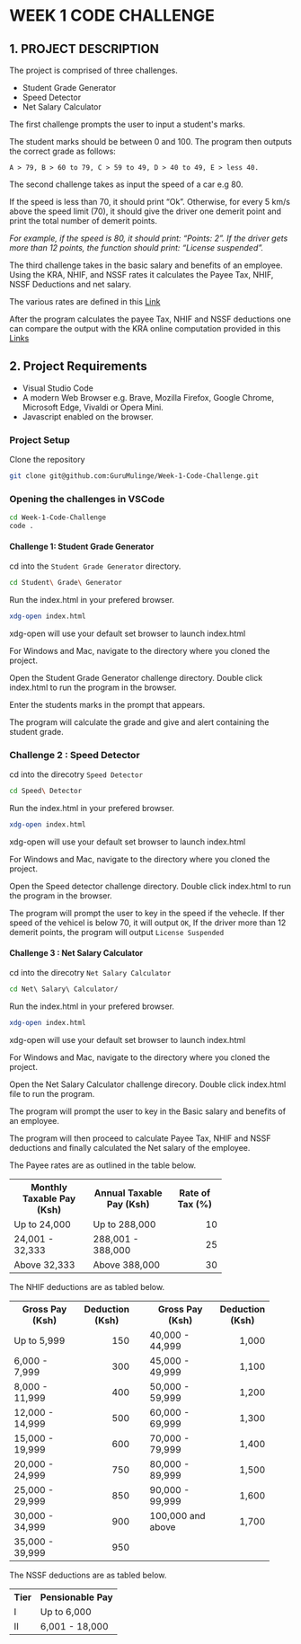 # **WEEK 1 CODE CHALLENGE**
## **1. PROJECT DESCRIPTION**
The project is comprised of three challenges.
- Student Grade Generator
- Speed Detector 
- Net Salary Calculator

The first challenge prompts the user to input a student's marks.

The student marks should be between 0 and 100. The program then outputs the correct grade as follows: 

`` A > 79, B > 60 to 79, C > 59 to 49, D > 40 to 49, E > less 40. ``

The second challenge takes as input the speed of a car e.g 80. 

If the speed is less than 70, it should print “Ok”. Otherwise, for every 5 km/s above the speed limit (70), it should give the driver one demerit point and print the total number of demerit points.

*For example, if the speed is 80, it should print: “Points: 2”. If the driver gets more than 12 points, the function should print: “License suspended”.*

The third challenge takes in the basic salary and benefits of an employee. Using the KRA, NHIF, and NSSF rates it calculates the Payee Tax, NHIF, NSSF Deductions and net salary.

The various rates are defined in this <a href="https://www.aren.co.ke/payroll/taxrates.htm" target="_blank"> Link</a>

After the program calculates the payee Tax, NHIF and NSSF deductions one can compare the output with the KRA online computation provided in this <a href="https://www.kra.go.ke/en/individual/calculate-tax/calculating-tax/paye" target="_blank">Links</a>



## 2. Project Requirements
- Visual Studio Code
- A modern Web Browser e.g. Brave, Mozilla Firefox, Google Chrome, Microsoft Edge, Vivaldi or Opera Mini.
- Javascript enabled on the browser.


### Project Setup
Clone the repository
````bash
git clone git@github.com:GuruMulinge/Week-1-Code-Challenge.git
````

### Opening the challenges in VSCode
````bash
cd Week-1-Code-Challenge
code .
````

#### **Challenge 1: Student Grade Generator** 
cd into the ``Student Grade Generator`` directory.
````bash
cd Student\ Grade\ Generator
````

Run the index.html in your prefered browser. 
````bash
xdg-open index.html 
````
xdg-open will use your default set browser to launch index.html

For Windows and Mac, navigate  to the directory where you cloned the project. 

Open the Student Grade Generator challenge directory. Double click index.html to run the program in the browser. 

Enter the students marks in the prompt that appears. 

The program will calculate the grade and give and alert containing the student grade. 

### **Challenge 2 : Speed Detector**
cd into the direcotry `` Speed Detector  ``
````bash
cd Speed\ Detector
````

Run the index.html in your prefered browser. 
````bash
xdg-open index.html 
````
xdg-open will use your default set browser to launch index.html

For Windows and Mac, navigate  to the directory where you cloned the project. 

Open the Speed detector challenge directory. Double click index.html to run the program in the browser. 

The program will prompt the user to key in the speed if the vehecle. If ther speed of the vehicel is below 70, it will output ``OK``, If the driver more than 12 demerit points, the program will output ``License Suspended``


#### **Challenge 3 : Net Salary Calculator**
cd into the direcotry `` Net Salary Calculator  ``
````bash
cd Net\ Salary\ Calculator/
````

Run the index.html in your prefered browser. 
````bash
xdg-open index.html 
````
xdg-open will use your default set browser to launch index.html

For Windows and Mac, navigate  to the directory where you cloned the project. 

Open the Net Salary Calculator challenge direcory. Double click index.html file to run the program. 

The program will prompt the user to key in the Basic salary and benefits of an employee. 

The program will then proceed to calculate Payee Tax, NHIF and NSSF deductions and finally calculated the Net salary of the employee. 

The Payee rates are as outlined in the table below.  

<table border="0" cellpadding="5" cellspacing="0" class="data">
        <tbody>
        <tr>
          <th width="125">Monthly Taxable Pay (Ksh)</th>
          <th width="125">Annual Taxable Pay (Ksh)</th>
          <th width="80">Rate of Tax (%)</th>
        </tr>
        <tr>
          <td>Up to 24,000 </td>
          <td>Up to 288,000 </td>
          <td align="right">10</td>
        </tr>
        <tr>
          <td>24,001 - 32,333</td>
          <td>288,001 - 388,000 </td>
          <td align="right">25</td>
        </tr>
        <tr>
          <td>Above 32,333</td>
          <td>Above 388,000 </td>
          <td align="right">30</td>
        </tr>
      </tbody>
      </table>

The NHIF deductions are as tabled below.
<table cellpadding="5" cellspacing="0" class="data">
         <colgroup><col width="125">
         <col width="75">
         <col width="10">
         <col width="125">
         <col width="75">
         </colgroup><tbody><tr>
            <th>Gross Pay (Ksh)</th>
            <th>Deduction (Ksh)</th>
            <td>&nbsp;</td>
            <th>Gross Pay (Ksh)</th>
            <th>Deduction (Ksh)</th>
         </tr>
         <tr>
            <td>Up to  5,999</td>
            <td align="right">150</td>
            <td>&nbsp;</td>
            <td>40,000 - 44,999 </td>
            <td align="right">1,000</td>
         </tr>
         <tr>
            <td>6,000 - 7,999</td>
            <td align="right">300</td>
            <td>&nbsp;</td>
            <td>45,000 - 49,999 </td>
            <td align="right">1,100</td>
         </tr>
         <tr>
            <td>8,000 - 11,999</td>
            <td align="right">400</td>
            <td>&nbsp;</td>
            <td>50,000 - 59,999 </td>
            <td align="right">1,200</td>
         </tr>
         <tr>
            <td>12,000 - 14,999</td>
            <td align="right">500</td>
            <td>&nbsp;</td>
            <td>60,000 - 69,999 </td>
            <td align="right">1,300</td>
         </tr>
         <tr>
            <td>15,000 - 19,999</td>
            <td align="right">600</td>
            <td>&nbsp;</td>
            <td>70,000 - 79,999 </td>
            <td align="right">1,400</td>
         </tr>
         <tr>
            <td>20,000 - 24,999</td>
            <td align="right">750</td>
            <td>&nbsp;</td>
            <td>80,000 - 89,999 </td>
            <td align="right">1,500</td>
         </tr>
         <tr>
            <td>25,000 - 29,999</td>
            <td align="right">850</td>
            <td>&nbsp;</td>
            <td>90,000 - 99,999 </td>
            <td align="right">1,600</td>
         </tr>
         <tr>
            <td>30,000 - 34,999</td>
            <td align="right">900</td>
            <td>&nbsp;</td>
            <td> 100,000 and above </td>
            <td align="right">1,700</td>
         </tr>
         <tr>
            <td>35,000 - 39,999 </td>
            <td align="right">950</td>
            <td>&nbsp;</td>
            <td>&nbsp;</td>
            <td>&nbsp;</td>
         </tr>
      </tbody></table>

The NSSF deductions are as tabled below.
<table cellpadding="5" cellspacing="0" class="data">
         <tbody><tr>
            <th>Tier</th>
            <th>Pensionable Pay </th>
         </tr>
         <tr>
            <td>I </td>
            <td>Up to  6,000 </td>
         </tr>
         <tr>
            <td> II </td>
            <td>6,001 - 18,000 </td>
         </tr>
      </tbody>
      
</table>



      





